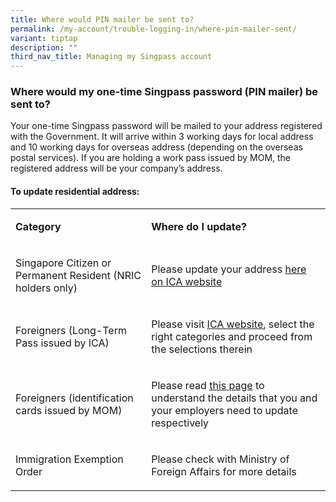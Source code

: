 ```yaml
---
title: Where would PIN mailer be sent to?
permalink: /my-account/trouble-logging-in/where-pin-mailer-sent/
variant: tiptap
description: ""
third_nav_title: Managing my Singpass account
---
```

<h3>Where would my one-time Singpass password (PIN mailer) be sent to?</h3>
<p>Your one-time Singpass password will be mailed to your address registered
with the Government. It will arrive within 3 working days for local address
and 10 working days for overseas address (depending on the overseas postal
services). If you are holding a work pass issued by MOM, the registered
address will be your company’s address.</p>
<h4>To update residential address:</h4>
<table>
<tbody>
<tr>
<td rowspan="1" colspan="1">
<p><strong>Category</strong>
</p>
</td>
<td rowspan="1" colspan="1">
<p><strong>Where do I update?</strong>
</p>
</td>
</tr>
<tr>
<td rowspan="1" colspan="1">
<p>Singapore Citizen or Permanent Resident&nbsp;(NRIC holders only)</p>
</td>
<td rowspan="1" colspan="1">
<p>Please update your address&nbsp;<a href="https://www.ica.gov.sg/documents/ic/update_residential_address" rel="noopener" target="_blank"><u>here on ICA website</u></a>
</p>
</td>
</tr>
<tr>
<td rowspan="1" colspan="1">
<p>Foreigners (Long-Term Pass&nbsp;issued by ICA)</p>
</td>
<td rowspan="1" colspan="1">
<p>Please visit&nbsp;<a href="https://www.ica.gov.sg/reside" rel="noopener" target="_blank"><u>ICA website</u></a>,
select the right categories and proceed from the selections therein</p>
</td>
</tr>
<tr>
<td rowspan="1" colspan="1">
<p>Foreigners (identification cards issued by MOM)</p>
</td>
<td rowspan="1" colspan="1">
<p>Please read&nbsp;<a href="https://www.mom.gov.sg/covid-19/advisory-work-pass-holders-update-address-mobile-number" rel="noopener" target="_blank"><u>this page</u></a> to
understand the details that you and your employers need to update respectively</p>
</td>
</tr>
<tr>
<td rowspan="1" colspan="1">
<p>Immigration Exemption Order</p>
</td>
<td rowspan="1" colspan="1">
<p>Please check with Ministry of Foreign Affairs for more details</p>
</td>
</tr>
</tbody>
</table>
<p></p>